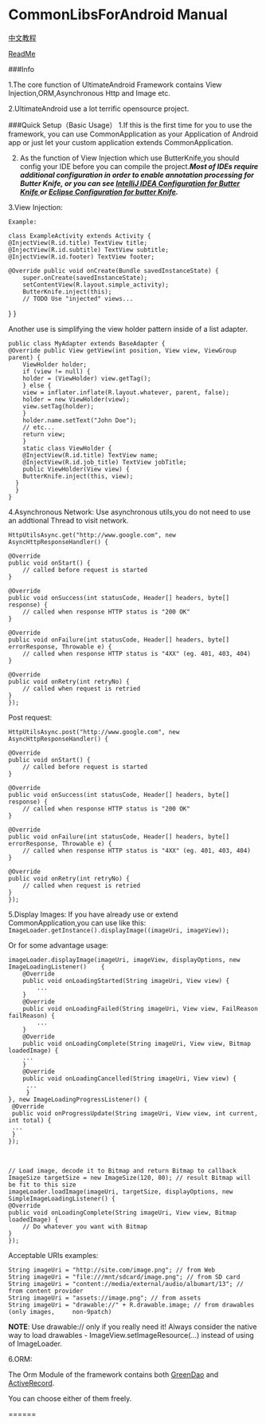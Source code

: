 CommonLibsForAndroid Manual
=====
[中文教程](https://github.com/cymcsg/UltimateAndroid/blob/master/Manual_Chinese.md)

[ReadMe](https://github.com/cymcsg/UltimateAndroid)

###Info


1.The core function of UltimateAndroid Framework contains  View Injection,ORM,Asynchronous Http and Image etc.

2.UltimateAndroid  use a lot terrific opensource project.


###Quick Setup（Basic Usage）
1.If this is the first time for you to use the framework, you can use CommonApplication as your Application of Android app or just let your custom application extends CommonApplication.

2. As the function of View Injection which use ButterKnife,you should config your IDE before you can compile the project.***Most of  IDEs require additional configuration in order to enable annotation processing for Butter Knife,
or you can see [IntelliJ IDEA Configuration for Butter Knife ][101] or [Eclipse Configuration for butter Knife][102].***

3.View Injection:
  
  ``Example:``
  
 	class ExampleActivity extends Activity {
  	@InjectView(R.id.title) TextView title;
  	@InjectView(R.id.subtitle) TextView subtitle;
  	@InjectView(R.id.footer) TextView footer;

  	@Override public void onCreate(Bundle savedInstanceState) {
    	super.onCreate(savedInstanceState);
    	setContentView(R.layout.simple_activity);
    	ButterKnife.inject(this);
    	// TODO Use "injected" views...
  }
}

Another use is simplifying the view holder pattern inside of a list adapter.

	public class MyAdapter extends BaseAdapter {
	@Override public View getView(int position, View view, ViewGroup parent) {
    	ViewHolder holder;
    	if (view != null) {
      	holder = (ViewHolder) view.getTag();
    	} else {
      	view = inflater.inflate(R.layout.whatever, parent, false);
      	holder = new ViewHolder(view);
      	view.setTag(holder);
    	}
    	holder.name.setText("John Doe");
    	// etc...
    	return view;
    	}
    	static class ViewHolder {
    	@InjectView(R.id.title) TextView name;
    	@InjectView(R.id.job_title) TextView jobTitle;
    	public ViewHolder(View view) {
    	ButterKnife.inject(this, view);
      }
      }
	}
	
4.Asynchronous Network:
  Use asynchronous utils,you do not need to use an addtional Thread to visit network.

	HttpUtilsAsync.get("http://www.google.com", new AsyncHttpResponseHandler() {

    @Override
    public void onStart() {
        // called before request is started
    }

    @Override
    public void onSuccess(int statusCode, Header[] headers, byte[] response) {
        // called when response HTTP status is "200 OK"
    }

    @Override
    public void onFailure(int statusCode, Header[] headers, byte[] errorResponse, Throwable e) {
        // called when response HTTP status is "4XX" (eg. 401, 403, 404)
    }

    @Override
    public void onRetry(int retryNo) {
        // called when request is retried
	}
	});
	
Post request:
	
	HttpUtilsAsync.post("http://www.google.com", new AsyncHttpResponseHandler() {

    @Override
    public void onStart() {
        // called before request is started
    }

    @Override
    public void onSuccess(int statusCode, Header[] headers, byte[] response) {
        // called when response HTTP status is "200 OK"
    }

    @Override
    public void onFailure(int statusCode, Header[] headers, byte[] errorResponse, Throwable e) {
        // called when response HTTP status is "4XX" (eg. 401, 403, 404)
    }

    @Override
    public void onRetry(int retryNo) {
        // called when request is retried
	}
	});
	
5.Display Images:
  If you have already use or extend CommonApplication,you can use like this:
  ```ImageLoader.getInstance().displayImage((imageUri, imageView));```
  
  Or for some advantage usage:


	imageLoader.displayImage(imageUri, imageView, displayOptions, new ImageLoadingListener() 	{
	    @Override
    	public void onLoadingStarted(String imageUri, View view) {
        	...
    	}
    	@Override
    	public void onLoadingFailed(String imageUri, View view, FailReason failReason) {
	        ...
	    }
	    @Override
	    public void onLoadingComplete(String imageUri, View view, Bitmap loadedImage) {
	    ...
	    }
	    @Override
	    public void onLoadingCancelled(String imageUri, View view) {
	     ...
	     }
	}, new ImageLoadingProgressListener() {
	 @Override
	 public void onProgressUpdate(String imageUri, View view, int current, int total) {
	 ...
	 }
	});
	
	
<br>

	// Load image, decode it to Bitmap and return Bitmap to callback
	ImageSize targetSize = new ImageSize(120, 80); // result Bitmap will be fit to this size
	imageLoader.loadImage(imageUri, targetSize, displayOptions, new 	SimpleImageLoadingListener() {
    @Override
    public void onLoadingComplete(String imageUri, View view, Bitmap loadedImage) {
        // Do whatever you want with Bitmap
    }
	});	
	
	
Acceptable URIs examples:

	String imageUri = "http://site.com/image.png"; // from Web
	String imageUri = "file:///mnt/sdcard/image.png"; // from SD card
	String imageUri = "content://media/external/audio/albumart/13"; // from content provider
	String imageUri = "assets://image.png"; // from assets
	String imageUri = "drawable://" + R.drawable.image; // from drawables (only images, 	non-9patch)
	
**NOTE**: Use drawable:// only if you really need it! Always consider the native way to load drawables - ImageView.setImageResource(...) instead of using of ImageLoader.


6.ORM:

 The Orm Module of the framework contains both [GreenDao](https://github.com/greenrobot/greenDAO) and [ActiveRecord](https://github.com/pardom/ActiveAndroid).
 
 You can choose either of them freely.						
	

  
  
  
[101]:http://jakewharton.github.io/butterknife/ide-idea.html
[102]:http://jakewharton.github.io/butterknife/ide-eclipse.html

======
